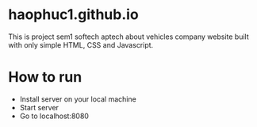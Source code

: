 # haophuc1.github.io

This is project sem1 softech aptech about vehicles company website built with only simple HTML, CSS and Javascript.

# How to run

- Install server on your local machine
- Start server 
- Go to localhost:8080
